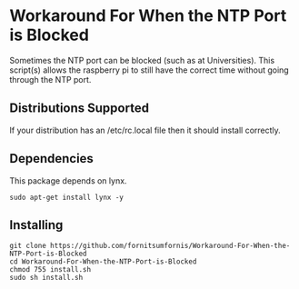 # Workaround For When the NTP Port is Blocked 
Sometimes the NTP port can be blocked (such as at Universities).  This script(s) allows the raspberry pi to still have the correct time without going through the NTP port.  

## Distributions Supported
If your distribution has an /etc/rc.local file then it should install correctly.

## Dependencies

This package depends on lynx.  

    sudo apt-get install lynx -y

## Installing

    git clone https://github.com/fornitsumfornis/Workaround-For-When-the-NTP-Port-is-Blocked
    cd Workaround-For-When-the-NTP-Port-is-Blocked
    chmod 755 install.sh
    sudo sh install.sh
